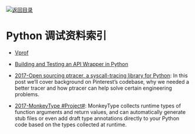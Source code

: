 [![返回目录](https://user-images.githubusercontent.com/5803001/38079637-ff0abcf0-3371-11e8-9b76-ad651620afc7.jpg)](https://github.com/wxyyxc1992/Awesome-Links) 
 
 


# Python 调试资料索引

* [Vprof](https://github.com/nvdv/vprof)

* [Building and Testing an API Wrapper in Python](https://semaphoreci.com/community/tutorials/building-and-testing-an-api-wrapper-in-python)

* [2017-Open sourcing ptracer, a syscall-tracing library for Python](https://parg.co/UEX): In this post we’ll cover background on Pinterest’s codebase, why we needed a better tracer and how ptracer can help solve certain engineering problems.

- [2017-MonkeyType #Project#](https://github.com/Instagram/MonkeyType): MonkeyType collects runtime types of function arguments and return values, and can automatically generate stub files or even add draft type annotations directly to your Python code based on the types collected at runtime.
